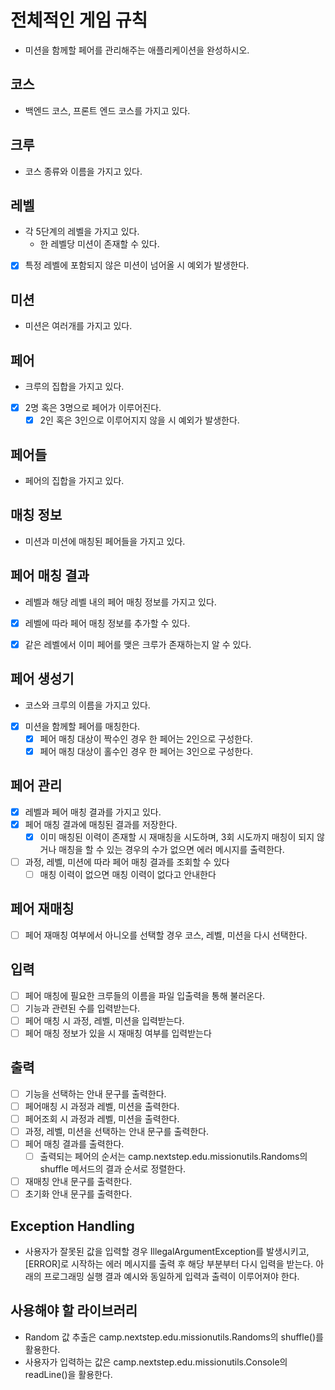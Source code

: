 # 전체적인 게임 규칙
- 미션을 함께할 페어를 관리해주는 애플리케이션을 완성하시오.

## 코스
- 백엔드 코스, 프론트 엔드 코스를 가지고 있다.

## 크루
- 코스 종류와 이름을 가지고 있다.

## 레벨
- 각 5단계의 레벨을 가지고 있다.
  - 한 레벨당 미션이 존재할 수 있다.
- [x] 특정 레벨에 포함되지 않은 미션이 넘어올 시 예외가 발생한다.

## 미션
- 미션은 여러개를 가지고 있다.

## 페어
- 크루의 집합을 가지고 있다.
- [x] 2명 혹은 3명으로 페어가 이루어진다.
  - [x] 2인 혹은 3인으로 이루어지지 않을 시 예외가 발생한다.

## 페어들
- 페어의 집합을 가지고 있다.

## 매칭 정보
- 미션과 미션에 매칭된 페어들을 가지고 있다.

## 페어 매칭 결과
- 레벨과 해당 레벨 내의 페어 매칭 정보를 가지고 있다.
- [x] 레벨에 따라 페어 매칭 정보를 추가할 수 있다.
- [x] 같은 레벨에서 이미 페어를 맺은 크루가 존재하는지 알 수 있다.


## 페어 생성기
- 코스와 크루의 이름을 가지고 있다.
- [x] 미션을 함께할 페어를 매칭한다.
  - [x] 페어 매칭 대상이 짝수인 경우 한 페어는 2인으로 구성한다.
  - [x] 페어 매칭 대상이 홀수인 경우 한 페어는 3인으로 구성한다.

## 페어 관리
- [x] 레벨과 페어 매칭 결과를 가지고 있다.
- [x] 페어 매칭 결과에 매칭된 결과를 저장한다.
  - [x] 이미 매칭된 이력이 존재할 시 재매칭을 시도하며, 3회 시도까지 매칭이 되지 않거나 매칭을 할 수 있는 경우의 수가 없으면 에러 메시지를 출력한다.
- [ ] 과정, 레벨, 미션에 따라 페어 매칭 결과를 조회할 수 있다
  - [ ] 매칭 이력이 없으면 매칭 이력이 없다고 안내한다

## 페어 재매칭
- [ ] 페어 재매칭 여부에서 아니오를 선택할 경우 코스, 레벨, 미션을 다시 선택한다.

## 입력
- [ ] 페어 매칭에 필요한 크루들의 이름을 파일 입출력을 통해 불러온다.
- [ ] 기능과 관련된 수를 입력받는다.
- [ ] 페어 매칭 시 과정, 레벨, 미션을 입력받는다.
- [ ] 페어 매칭 정보가 있을 시 재매칭 여부를 입력받는다

## 출력
- [ ] 기능을 선택하는 안내 문구를 출력한다.
- [ ] 페어매칭 시 과정과 레벨, 미션을 출력한다.
- [ ] 페어조회 시 과정과 레벨, 미션을 출력한다.
- [ ] 과정, 레벨, 미션을 선택하는 안내 문구를 출력한다.
- [ ] 페어 매칭 결과를 출력한다.
  - [ ] 출력되는 페어의 순서는 camp.nextstep.edu.missionutils.Randoms의 shuffle 메서드의 결과 순서로 정렬한다.
- [ ] 재매칭 안내 문구를 출력한다.
- [ ] 초기화 안내 문구를 출력한다.

## Exception Handling
- 사용자가 잘못된 값을 입력할 경우 IllegalArgumentException를 발생시키고, [ERROR]로 시작하는 에러 메시지를 출력 후 해당 부분부터 다시 입력을 받는다.
  아래의 프로그래밍 실행 결과 예시와 동일하게 입력과 출력이 이루어져야 한다.

## 사용해야 할 라이브러리
- Random 값 추출은 camp.nextstep.edu.missionutils.Randoms의 shuffle()를 활용한다. 
- 사용자가 입력하는 값은 camp.nextstep.edu.missionutils.Console의 readLine()을 활용한다.

  